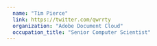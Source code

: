 ```yaml
---
  name: "Tim Pierce"
  link: https://twitter.com/qwrrty
  organization: "Adobe Document Cloud"
  occupation_title: "Senior Computer Scientist"
---
```

